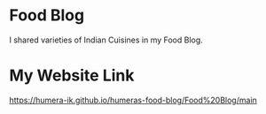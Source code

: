 # Food Blog
I shared varieties of Indian Cuisines in my Food Blog. 

# My Website Link
https://humera-ik.github.io/humeras-food-blog/Food%20Blog/main
